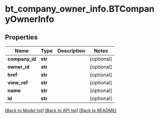 # bt_company_owner_info.BTCompanyOwnerInfo

## Properties
Name | Type | Description | Notes
------------ | ------------- | ------------- | -------------
**company_id** | **str** |  | [optional] 
**owner_id** | **str** |  | [optional] 
**href** | **str** |  | [optional] 
**view_ref** | **str** |  | [optional] 
**name** | **str** |  | [optional] 
**id** | **str** |  | [optional] 

[[Back to Model list]](../README.md#documentation-for-models) [[Back to API list]](../README.md#documentation-for-api-endpoints) [[Back to README]](../README.md)



